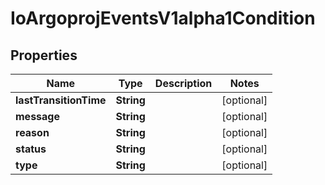 
# IoArgoprojEventsV1alpha1Condition

## Properties
Name | Type | Description | Notes
------------ | ------------- | ------------- | -------------
**lastTransitionTime** | **String** |  |  [optional]
**message** | **String** |  |  [optional]
**reason** | **String** |  |  [optional]
**status** | **String** |  |  [optional]
**type** | **String** |  |  [optional]



